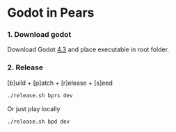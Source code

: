 
# Godot in Pears


### 1. Download godot
Download Godot [4.3](https://godotengine.org/article/dev-snapshot-godot-4-3-beta-2/#downloads)
and place executable in root folder.

### 2. Release

[b]uild + [p]atch + [r]elease + [s]eed

```bash
./release.sh bprs dev
```

Or just play locally

```
./release.sh bpd dev
```
